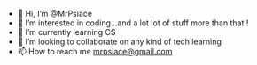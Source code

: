 - 👋 Hi, I’m @MrPsiace
- 👀 I’m interested in coding...and a lot lot of stuff more than that !
- 🌱 I’m currently learning CS
- 💞️ I’m looking to collaborate on any kind of tech learning
- 📫 How to reach me mrpsiace@gmail.com

<!---
MrPsiace/MrPsiace is a ✨ special ✨ repository because its `README.md` (this file) appears on your GitHub profile.
You can click the Preview link to take a look at your changes.
--->
